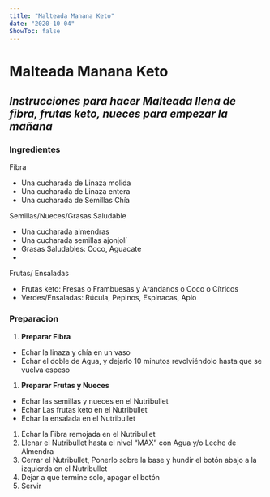 ```yaml
---
title: "Malteada Manana Keto"
date: "2020-10-04"
ShowToc: false
---
```


# Malteada Manana Keto

## ***Instrucciones para hacer Malteada llena de fibra, frutas keto, nueces para empezar la mañana***

### **Ingredientes**

Fibra

- Una cucharada de Linaza molida
- Una cucharada de Linaza entera
- Una cucharada de Semillas Chía

Semillas/Nueces/Grasas Saludable

- Una cucharada almendras
- Una cucharada semillas ajonjolí
- Grasas Saludables: Coco, Aguacate
- 

Frutas/ Ensaladas

- Frutas keto: Fresas o Frambuesas y Arándanos o Coco o Cítricos
- Verdes/Ensaladas: Rúcula, Pepinos, Espinacas, Apio

### Preparacion

1. **Preparar Fibra**
- Echar la linaza y chía en un vaso
- Echar el doble de Agua, y dejarlo 10 minutos revolviéndolo hasta que se vuelva espeso

1. **Preparar Frutas y Nueces**
- Echar las semillas y nueces en el Nutribullet
- Echar Las frutas keto en el Nutribullet
- Echar la ensalada en el Nutribullet

1. Echar la Fibra remojada en el Nutribullet
2. Llenar el Nutribullet hasta el nivel “MAX” con Agua y/o Leche de Almendra
3. Cerrar el Nutribullet, Ponerlo sobre la base y hundir el botón abajo a la izquierda en el Nutribullet
4. Dejar a que termine solo, apagar el botón
5. Servir